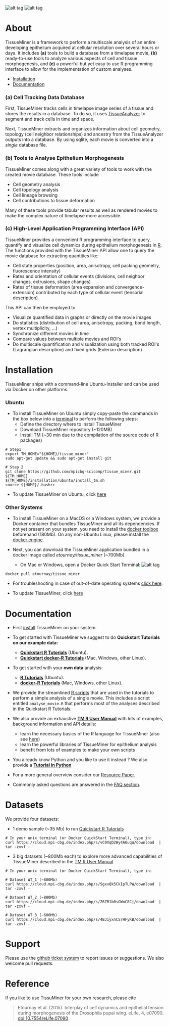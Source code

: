 

![alt tag](https://github.com/mpicbg-scicomp/tissue_miner/blob/gh-pages/readme_screenshots/stripes_0.jpg)
![alt tag](https://github.com/mpicbg-scicomp/tissue_miner/blob/gh-pages/readme_screenshots/veins_0.jpg)


About
=================

TissueMiner is a framework to perform a multiscale analysis of an entire developing epithelium acquired at cellular resolution over several hours or days. It  includes **(a)** tools to build a database from a timelapse movie, **(b)** ready-to-use tools to analyze various aspects of cell and tissue morphogenesis, and **(c)** a powerful but yet easy to use R programming interface to allow for the implementation of custom analyses.

* [Installation](https://github.com/mpicbg-scicomp/tissue_miner#installation)
* [Documentation](https://github.com/mpicbg-scicomp/tissue_miner#documentation)

### (a) Cell Tracking Data Database

First, TissueMiner tracks cells in timelapse image series of a tissue and stores the results in a database. To do so, it uses [TissueAnalyzer](MovieProcessing.md#TissueAnalyzer) to segment and track cells in time and space.

Next, TissueMiner extracts and organizes information about cell geometry, topology (cell neighbor relationships) and ancestry from the TissueAnalyzer outputs into a database. By using sqlite, each movie is converted into a _single_ database file.


### (b) Tools to Analyse Epithelium Morphogenesis

TissueMiner comes along with a great variety of tools to work with the created movie database. These tools include
* Cell geometry analysis
* Cell topology analysis
* Cell lineage browsing
* Cell contributions to tissue deformation

Many of these tools provide tabular results as well as rendered movies to make the complex nature of timelapse more accessible.

### (c) High-Level Application Programming Interface (API)

TissueMiner provides a convenient R programming interface to query, quantify and visualize cell dynamics during epithelium morphogenesis in [R](https://www.r-project.org/). The functions provided with the TissueMiner API allow one to query the movie database for extracting quantities like:

* Cell state properties (position, area, anisotropy, cell packing geometry, fluorescence intensity)
* Rates and orientation of cellular events (divisions, cell neighbor changes, extrusions, shape changes)
* Rates of tissue deformation (area expansion and convergence-extension) contributed by each type of cellular event (tensorial description)

This API can then be employed to

* Visualize quantified data in graphs or directly on the movie images
* Do statistics (distribution of cell area, anisotropy, packing, bond length, vertex multiplicity, ...)
* Synchronize different movies in time
* Compare values between multiple movies and ROI's
* Do multiscale quantification and visualization using both tracked ROI's (Lagrangian description) and fixed grids (Eulerian description)



Installation
================

TissueMiner ships with a command-line Ubuntu-Installer and can be used via Docker on other platforms.

### Ubuntu

* To install TissueMiner on Ubuntu simply copy-paste the commands in the box below into a [terminal](https://help.ubuntu.com/community/UsingTheTerminal) to perform the following steps:
    + Define the directory where to install TissueMiner
    + Download TissueMiner repository (~120MB)
    + Install TM (~30 min due to the compilation of the source code of R packages)
```
# Step1
export TM_HOME="${HOME}/tissue_miner"
sudo apt-get update && sudo apt-get install git

```
```
# Step 2
git clone https://github.com/mpicbg-scicomp/tissue_miner.git ${TM_HOME}
${TM_HOME}/installation/ubuntu/install_tm.sh
source ${HOME}/.bashrc
```

* To update TissueMiner on Ubuntu, click [here](faq.md#how-to-update-my-tissueminer-installation)

### Other Systems

* To install TissueMiner on a MacOS or a Windows system, we provide a Docker container that bundles TissueMiner and all its dependencies. If not yet present on your system, you need to install the [docker toolbox](https://www.docker.com/products/docker-toolbox)
beforehand (180Mb). On any non-Ubuntu Linux, please install the [docker engine](https://docs.docker.com/).

* Next, you can download the TissueMiner application bundled in a docker image called _etournay/tissue_miner_ (~700Mb).

    + On Mac or Windows, open a Docker Quick Start Terminal: ![alt tag](https://github.com/mpicbg-scicomp/tissue_miner/blob/gh-pages/readme_screenshots/docker_toolbox_osx_quickstart_icon_nolabel.png)
```
docker pull etournay/tissue_miner
```

* For troubleshooting in case of out-of-date operating systems [click here](misc/docker_troubleshooting.md).

* To update TissueMiner, click [here](faq.md#how-to-update-my-tissueminer-installation)

Documentation
================

* First [install](https://github.com/mpicbg-scicomp/tissue_miner#installation) TissueMiner on your system.
* To get started with TissueMiner we suggest to do **Quickstart Tutorials on our example data:** 
    + **[Quickstart R Tutorials](https://github.com/mpicbg-scicomp/tissue_miner/blob/gh-pages/quickstart_tutorial/ubuntu/tm_qs_example_data.md#first-use-of-tissueminer-with-example-data)** (Ubuntu).
    + **[Quickstart docker-R Tutorials](https://github.com/mpicbg-scicomp/tissue_miner/blob/gh-pages/quickstart_tutorial/other_os/tm_qs_example_data.md#first-use-of-tissueminer-with-example-data)** (Mac, Windows, other Linux).

* To get started with your **own data** analysis:
    + **[R Tutorials](https://github.com/mpicbg-scicomp/tissue_miner/blob/gh-pages/quickstart_tutorial/ubuntu/tm_qs_user_data.md#first-use-of-tissueminer-with-your-own-data)** (Ubuntu).
    + **[docker-R Tutorials](https://github.com/mpicbg-scicomp/tissue_miner/blob/gh-pages/quickstart_tutorial/other_os/tm_qs_user_data.md#first-use-of-tissueminer-with-your-own-data)** (Mac, Windows, other Linux).
    
* We provide the streamlined [R scripts](docs/quickstart/scripts) that are used in the tutorials to perform a simple analysis of a single movie. This includes a script entitled `analyse_movie.R` that performs most of the analyses described in the Quickstart R Tutorials.

* We also provide an exhaustive **[TM R User Manual](https://mpicbg-scicomp.github.io/tissue_miner/user_manual/TM_R-UserManual.html)** with lots of examples, background information and API details:
    + learn the necessary basics of the R language for TissueMiner (also see [here](https://mpicbg-scicomp.github.io/tissue_miner/user_manual/Learning_the_R_basics_for_TissueMiner.html))
    + learn the powerful libraries of TissueMiner for epithelium analysis
    + benefit from lots of examples to make your own scripts
    
* You already know Python and you like to use it instead ? We also provide a **[Tutorial in Python](docs/TM_tutorial_in_Python/TissueMiner_pythonTutorial-3WT_Demo.md#tissueminer-python-tutorial)**

* For a more general overview consider our [Resource Paper](/link/here/once/published).

* Commonly asked questions are answered in the [FAQ section](faq.md).

Datasets
================
We provide four datasets:
* 1 demo sample (~35 Mb) to run [Quickstart R Tutorials](https://github.com/mpicbg-scicomp/tissue_miner/blob/gh-pages/quickstart_tutorial/tm_quickstart_landing_page.md#first-use-of-tissueminer)

```{bash}
# In your unix terminal (or Docker QuickStart Terminal), type in:
curl https://cloud.mpi-cbg.de/index.php/s/vC0VqD2Wy4A6uqu/download  | tar -zxvf -
```

* 3 big datasets (~800Mb each) to explore more advanced capabilities of TissueMiner described in the [TM R User Manual](https://mpicbg-scicomp.github.io/tissue_miner/user_manual/TM_R-UserManual.html)

```{bash}
# In your unix terminal (or Docker QuickStart Terminal), type in:

# Dataset WT_1 (~800Mb)
curl https://cloud.mpi-cbg.de/index.php/s/SgxxQk5CkIpTLPW/download  | tar -zxvf -

# Dataset WT_2 (~800Mb)
curl https://cloud.mpi-cbg.de/index.php/s/Z6ZR1b0sGWnC8Cj/download  | tar -zxvf -

# Dataset WT_3 (~600Mb)
curl https://cloud.mpi-cbg.de/index.php/s/4BJiyxnCS7HFyKB/download  | tar -zxvf -
```


Support
=========

Please use the [github ticket system](https://github.com/mpicbg-scicomp/tissue_miner/issues) to report issues or suggestions. We also welcome pull requests.



Reference
==========

If you like to use TissuMiner for your own research, please cite

> Etournay et al. (2015). Interplay of cell dynamics and epithelial tension during morphogenesis of the Drosophila pupal wing. eLife, 4, e07090. [doi:10.7554/eLife.07090](http://elifesciences.org/content/early/2015/06/23/eLife.07090)


